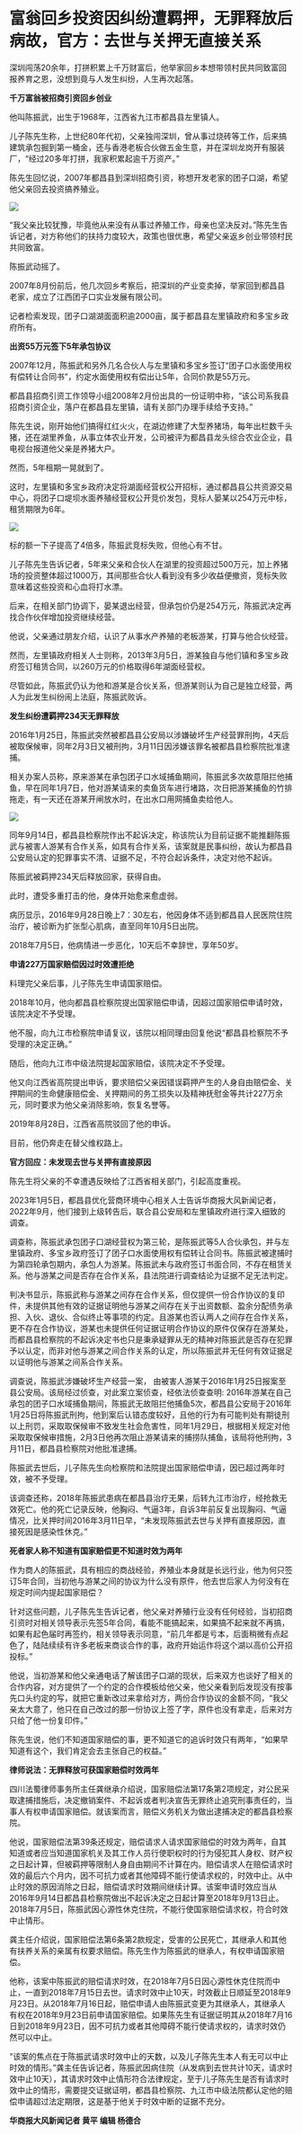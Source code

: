 # 富翁回乡投资因纠纷遭羁押，无罪释放后病故，官方：去世与关押无直接关系

深圳闯荡20余年，打拼积累上千万财富后，他举家回乡本想带领村民共同致富回报养育之恩，没想到竟与人发生纠纷，人生再次起落。

**千万富翁被招商引资回乡创业**

他叫陈振武，出生于1968年，江西省九江市都昌县左里镇人。

儿子陈先生称，上世纪80年代初，父亲独闯深圳，曾从事过烧砖等工作，后来搞建筑承包掘到第一桶金，还与香港老板合伙做五金生意，并在深圳龙岗开有服装厂，“经过20多年打拼，我家积累起逾千万资产。”

陈先生回忆说，2007年都昌县到深圳招商引资，称想开发老家的团子口湖，希望他父亲回去投资搞养殖业。

![](https://inews.gtimg.com/newsapp_bt/0/15599693952/1000)

“我父亲比较犹豫，毕竟他从来没有从事过养殖工作，母亲也坚决反对。”陈先生告诉记者，对方称他们的扶持力度较大，政策也很优惠，希望父亲返乡创业带领村民共同致富。

陈振武动摇了。

2007年8月份前后，他几次回乡考察后，把深圳的产业变卖掉，举家回到都昌县老家，成立了江西团子口实业发展有限公司。

记者检索发现，团子口湖湖面面积逾2000亩，属于都昌县左里镇政府和多宝乡政府所有。

**出资55万元签下5年承包协议**

2007年12月，陈振武和另外几名合伙人与左里镇和多宝乡签订“团子口水面使用权有偿转让合同书”，约定水面使用权有偿出让5年，合同价款是55万元。

都昌县招商引资工作领导小组2008年2月份出具的一份证明中称，“该公司系我县招商引资企业，落户在都昌县左里镇，请有关部门办理手续给予支持。”

陈先生说，刚开始他们搞得红红火火，在湖边修建了大型养猪场，每年出栏数千头猪，还在湖里养鱼，从事立体农业开发，公司被评为都昌县龙头综合农业企业，县电视台报道他父亲是养猪大户。

然而，5年租期一晃就到了。

这时，左里镇和多宝乡政府决定将湖面经营权公开招标，通过都昌县公共资源交易中心，将团子口堤坝水面养殖经营权公开竞价发包，竞标人晏某以254万元中标，租赁期限为6年。

![](https://inews.gtimg.com/newsapp_bt/0/15599693948/1000)

标的额一下子提高了4倍多，陈振武竞标失败，但他心有不甘。

儿子陈先生告诉记者，5年来父亲和合伙人在湖里的投资超过500万元，加上养猪场的投资整体超过1000万，其间那些合伙人看到没有多少收益便撤资，竞标失败意味着这些投资和心血将打水漂。

后来，在相关部门协调下，晏某退出经营，但承包价仍是254万元，陈振武决定再找合作伙伴增加投资继续经营。

他说，父亲通过朋友介绍，认识了从事水产养殖的老板游某，打算与他合伙经营。

然而，左里镇政府相关人士则称，2013年3月5日，游某独自与他们镇和多宝乡政府签订租赁合同，以260万元的价格取得6年湖面经营权。

尽管如此，陈振武仍认为他和游某是合伙关系，但游某则认为自己是独立经营，两人为此发生纠纷闹上法庭，陈振武败诉。

**发生纠纷遭羁押234天无罪释放**

2016年1月25日，陈振武突然被都昌县公安局以涉嫌破坏生产经营罪刑拘，4天后被取保候审，同年2月3日又被刑拘，3月11日因涉嫌该罪名被都昌县检察院批准逮捕。

相关办案人员称，原来游某在承包团子口水域捕鱼期间，陈振武多次故意阻拦他捕鱼，早在同年1月7日，他对游某请来的卖鱼货车进行堵路，次日把游某捕鱼的竹排拖走，有一天还在游某开闸放水时，在出水口用网捕鱼卖给他人。

![](https://inews.gtimg.com/newsapp_bt/0/15599693953/1000)

同年9月14日，都昌县检察院作出不起诉决定，称该院认为目前证据不能推翻陈振武与被害人游某有合作关系，如具有合作关系，该案就是民事纠纷，故认为都昌县公安局认定的犯罪事实不清、证据不足，不符合起诉条件，决定对他不起诉。

陈振武被羁押234天后释放回家，获得自由。

此时，遭受多重打击的他，身体开始愈来愈虚弱。

病历显示，2016年9月28日晚上7：30左右，他因身体不适到都昌县人民医院住院治疗，被诊断为扩张型心肌病，直至同年10月5日出院。

2018年7月5日，他病情进一步恶化，10天后不幸辞世，享年50岁。

**申请227万国家赔偿因过时效遭拒绝**

料理完父亲后事，儿子陈先生申请国家赔偿。

2018年10月，他向都昌县检察院提出国家赔偿申请，因超过国家赔偿申请时效，该院决定不予受理。

他不服，向九江市检察院申请复议，该院以相同理由回复他说“都昌县检察院不予受理的决定正确。”

随后，他向九江市中级法院提起国家赔偿，该院决定不予受理。

他又向江西省高院提出申诉，要求赔偿父亲因错误羁押产生的人身自由赔偿金、关押期间的生命健康赔偿金、关押期间的务工损失以及精神抚慰金等共计227万余元，同时要求为他父亲消除影响，恢复名誉等。

2019年8月28日，江西省高院驳回了他的申诉。

目前，他仍奔走在替父维权路上。

**官方回应：未发现去世与关押有直接原因**

陈先生将父亲的不幸遭遇反映给了江西省相关部门，引起高度重视。

2023年1月5日，都昌县优化营商环境中心相关人士告诉华商报大风新闻记者，2022年9月，他们接到上级转告后，联合县公安局和左里镇政府进行深入细致的调查。

调查称，陈振武承包团子口湖经营权为第三轮，是陈振武等5人合伙承包，并与左里镇政府、多宝乡政府签订了团子口水面使用权有偿转让合同书。陈振武被逮捕时为第四轮承包期内，承包人为游某。陈振武未与政府签订书面合同，不存在租赁关系。他与游某之间是否存在合作关系，县法院进行调查结论为证据不足无法判定。

判决书显示，陈振武称与游某之间存在合作关系，但仅提供一份合作协议的复印件，未提供其他有效的证据证明他与游某之间存在关于出资数额、盈余分配债务承担、入伙、退伙、合似终止等事项的约定。且游某也否认两人之间存在合作关系，更不存在合作协议，游某也未提供任何证据证明合作协议的原件仅保存在游某处，而都昌县检察院的不起诉决定书也只是秉承疑罪从无的精神对陈振武是否存在犯罪予以认定，而非对他与游某之间合作关系的认定，所以陈振武并无任何有效证据足以证明他与游某之间系合作关系。

调查说，陈振武涉嫌破坏生产经营一案， 由被害人游某于2016年1月25日报案至县公安局。该局经过侦查，对此案立案侦查，经依法侦查查明:
2016年游某在自己承包的团子口水域捕鱼期间，陈振武无故阻拦他捕鱼5次，都昌县公安局于2016年1月25日将陈振武刑拘，他到案后认错态度较好，且他的行为有可能判处有期徒刑以上刑罚，采取取保候审不致发生社会危害性，同年1月29日，根据相关规定对他采取取保候审措施，2月3日他再次阻止游某请来的捕捞队捕鱼，该局将他刑拘，3月11日，都昌县检察院对他批准逮捕。

陈振武去世后，儿子陈先生向检察院和法院提出国家赔偿申请，因已超过两年时效，被不予受理。

该调查还称，2018年陈振武患病在都昌县治疗无果，后转九江市治疗，经抢救无效死亡。他的死亡记录反映，他胸闷、气逼3年，自诉3年前反复出现胸闷、气逼情况，比关押时间2016年3月11日早，“未发现陈振武去世与关押有直接原因，直接死因是感染性休克。”

**死者家人称不知道有国家赔偿更不知道时效为两年**

作为商人的陈振武，具有相应的商战经验，养殖业本身就是长远行业，他为何只签订5年合同，当初他与游某之间的协议为什么没有原件，他去世后家人为何没有在规定时间内提起国家赔偿？

针对这些问题，儿子陈先生告诉记者，他父亲对养殖行业没有任何经验，当初招商引资时对相关领导表示先签5年合同，看能不能搞起来，如果搞不起来就不再搞，如果有起色届时再签约，相关领导表示同意，“前几年都是亏本，后面稍微有点起色了，陆陆续续有许多老板来商谈合作的事，政府开始运作将这个湖以高价公开招投标。”

他说，当初游某和他父亲通电话了解该团子口湖的现状，后来双方也谈好了相关的合作内容，对方提供了一个约定的合作模板给他父亲，他父亲看到后发现没有按事先口头约定的写，就把它重新改过来拿给对方，两份合作协议的金额不同，“我父亲太大意了，他只在自己改过的那一份协议上签了字，原件也没有拿走，后来对方只给了他一份复印件。”

陈先生说，他们不知道国家赔偿的事，更不知道它的追诉时效只有两年，“如果早知道有这个，我们肯定会去主张自己的权益。”

**律师说法：无罪释放可获国家赔偿时效两年**

四川法蜀律师事务所主任龚继承介绍说，国家赔偿法第17条第2项规定，对公民采取逮捕措施后，决定撤销案件、不起诉或者判决宣告无罪终止追究刑事责任的，当事人有权申请国家赔偿。就该案而言，赔偿义务机关为做出逮捕决定的都昌县检察院。

他说，国家赔偿法第39条还规定，赔偿请求人请求国家赔偿的时效为两年，自其知道或者应当知道国家机关及其工作人员行使职权时的行为侵犯其人身权、财产权之日起计算，但被羁押等限制人身自由期间不计算在内。赔偿请求人在赔偿请求时效的最后六个月内，因不可抗力或者其他障碍不能行使请求权的，时效中止。从中止时效的原因消除之日起，赔偿请求时效期间继续计算。该案申请时效应当从2016年9月14日都昌县检察院做出不起诉决定之日起计算至2018年9月13日止。2018年7月5日，陈振武因心源性休克住院，不能行使国家赔偿请求权，符合时效中止情形。

龚主任介绍说，国家赔偿法第6条第2款规定，受害的公民死亡，其继承人和其他有扶养关系的亲属有权要求赔偿。陈先生作为陈振武的继承人，有权申请国家赔偿。

他称，该案中陈振武的赔偿请求时效，在2018年7月5日因心源性休克住院而中止，一直到2018年7月15日去世。请求时效中止10天，时效截止日顺延至2018年9月23日。从2018年7月16日起，赔偿申请人由陈振武变更为其继承人，其继承人有权在2018年9月23日前申请国家赔偿。如果陈先生有证据证明其从2018年7月16日到2018年9月23日，因不可抗力或者其他障碍不能行使请求权的，请求时效仍然可以中止。

“该案的焦点在于陈振武请求时效中止的天数，以及儿子陈先生本人有无可以中止时效的情形。”龚主任告诉记者，陈振武因病住院（从发病到去世共计10天，请求时效中止10天），其请求时效中止情形符合法律规定，至于儿子陈先生是否有请求时效中止的情形，需要提交证据证明，都昌县检察院、九江市中级法院都认定他的赔偿申请超过法定期限，这是基于他关于时效中断的证据不充分。

**华商报大风新闻记者 黄平 编辑 杨德合**

